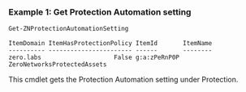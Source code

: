 ### Example 1: Get Protection Automation setting
```powershell
Get-ZNProtectionAutomationSetting
```

```output
ItemDomain ItemHasProtectionPolicy ItemId       ItemName
---------- ----------------------- ------       --------
zero.labs                    False g:a:zPeRnP0P ZeroNetworksProtectedAssets
```

This cmdlet gets the Protection Automation setting under Protection.
